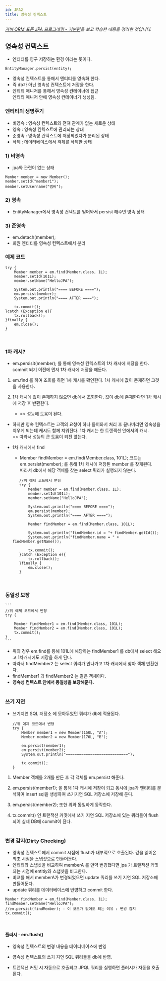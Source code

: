 ```yaml
---
id: JPA2
title: 영속성 컨텍스트
---
```

_[자바 ORM 표준 JPA 프로그래밍 - 기본편](https://www.inflearn.com/course/ORM-JPA-Basic)을 보고 학습한 내용을 정리한 것입니다._

## 영속성 컨텍스트
* 엔티티를 영구 저장하는 환경 이라는 뜻이다.

```EntityManager.persist(entity);```
* 영속성 컨텍스트를 통해서 엔티티를 영속화 한다.
* 즉 db가 아닌 영속성 컨텍스트에 저장을 한다.
* 엔티티 매니저를 통해서 영속성 컨테이너에 접근<br/>
 엔티티 매니저 안에 영속성 컨테이너가 생성됨.

 
### 엔티티의 생명주기

* 비영속 : 영속성 컨텍스트와 전혀 관계가 없는 새로운 상태
* 영속 : 영속성 컨텍스트에 관리되는 상태
* 준영속 : 영속성 컨텍스트에 저장되었다가 분리된 상태
* 삭제 : 데이터베이스에서 객체를 삭제한  상태

 

### 1) 비영속
* jpa와 관련이 없는 상태

```
Member member = new Member();
member.setId("member1");
member.setUsername("멤버");
```

### 2) 영속
* EntityManager에서 영속성 컨텍트를 얻어와서 persist 해주면 영속 상태

### 3) 준영속
* em.detach(member); 
* 회원 엔티티를 영속성 컨텍스트에서 분리


### 예제 코드
```
try {
	Member member = em.find(Member.class, 1L);
	member.setId(101L);
    member.setName("HelloJPA");

    System.out.println("==== BEFORE ====");
    em.persist(member);
    System.out.println("==== AFTER ====");
    
    tx.commit();
}catch (Exception e){
	tx.rollback();
}finally {
	em.close();
}
```
<br/>

### 1차 캐시?
* em.persisit(member); 를 통해 영속성 컨텍스트의 1차 캐시에 저장을 한다. <br/>
commit 되기 이전에 먼저 1차 캐시에 저장을 해둔다.    

1. em.find 를 하여 조회를 하면 1차 캐시를 확인한다.
    1차 캐시에 값이 존재하면 그것을 사용한다.

2. 1차 캐시에 값이 존재하지 않으면
     db에서 조회한다. 값이 db에 존재한다면 1차 캐시에 저장 후 반환한다.
    
    - => 성능에 도움이 된다.

* 하지만 영속 컨텍스트는 고객의 요청이 하나 들어와서 처리 후 끝나버리면 
영속성을 지우게 되는데 캐시도 함께 지워진다. 1차 캐시는 한 트랜잭션 안에서의 캐시. <br/>
=> 따라서 성능의 큰 도움이 되진 않는다.


* 1차 캐시에서 find
    * Member findMember = em.find(Member.class, 101L); 코드는 <br/>
    em.persist(member); 를 통해 1차 캐시에 저장된 member 를 찾게된다.<br/>
    따라서 db에서 해당 객체를 찾는 select 쿼리가 실행되지 않는다.

     ```
        //위 예제 코드에서 변형
        try {
            Member member = em.find(Member.class, 1L);
            member.setId(101L);
            member.setName("HelloJPA");

            System.out.println("==== BEFORE ====");
            em.persist(member);
            System.out.println("==== AFTER ====");

            Member findMember = em.find(Member.class, 101L);

            System.out.println("findMember.id = "+ findMember.getId());
            System.out.println("findMember.name = " + findMember.getName());

            tx.commit();
        }catch (Exception e){
            tx.rollback();
        }finally {
            em.close();
        }
    ```
    <br/>
### 동일성 보장

    ```
    //위 예제 코드에서 변형
    try {

        Member findMember1 = em.find(Member.class, 101L);
        Member findMember2 = em.find(Member.class, 101L);
        tx.commit();
    }
    ```
* 위의 경우 em.find를 통해 101L에 해당하는 findMember1 를 db에서 select 해오고 1차캐시에도 저장을 하게 된다.
* 따라서 findMember2 는 select 쿼리가 안나가고 1차 캐시에서 찾아 객체 반환한다.
* findMember1 과 findMember2 는 같은 객체이다.
* **영속성 컨텍스트 안에서 동일성을 보장해준다.** <br/><br/>


### 쓰기 지연

* 쓰기지연 SQL 저장소 에 모아두었던 쿼리가 db에 적용된다.
    ```
    //위 예제 코드에서 변형
    try {
        Member member1 = new Member(150L, "A");
        Member member2 = new Member(170L, "B");

        em.persist(member1);
        em.persist(member2);
        System.out.println("============================");

        tx.commit();
    }
    ```

1. Member 객체를 2개를 만든 후 각 객체를 em.persist 해준다.

2. em.persist(member1); 을 통해 1차 캐시에 저장이 되고
    동시에 jpa가 엔티티를 분석하여 insert sql을 생성하여 쓰기지연 SQL 저장소에 저장해 둔다.

3. em.persist(member2); 또한 위와 동일하게 동작한다.

4. tx.commit() 인 트랜잭션 커밋에서 쓰기 지연 SQL 저장소에 있는 쿼리들이 flush 되어 실제 DB에 commit이 된다.<br/><br/>

 

### 변경 감지(Dirty Checking)

* 영속성 컨텍스트에서 commit 시점에 flush가 내부적으로 호출된다.
값을 읽어온 최초 시점을 스냅샷으로 만들어둔다. 
* 엔티티와 스냅샷을 비교하여 memberA 를 만약 변경했다면 jpa 가 트랜잭션 커밋되는 시점에 entitiy와 스냅샷을 비교한다.
* 비교를 해서 memberA가 변경되었으면 update 쿼리를 쓰기 지연 SQL 저장소에 만들어둔다.
* update 쿼리를 데이터베이스에 반영하고 commit 한다.

 
```
Member findMember = em.find(Member.class, 1L);
findMember.setName("HelloJPA");
//em.persist(findMember); - 이 코드가 없어도 되는 이유 : 변경 감지
tx.commit();
```
<br/>

#### 플러시 - em.flush()

- 영속성 컨텍스트의 변경 내용을 데이터베이스에 반영

- 영속성 컨텍스트의 쓰기 지연 SQL 쿼리들을 db에 반영.

- 트랜잭션 커밋 시 자동으로 호출되고 JPQL 쿼리를 실행하면 플러시가 자동을 호출된다.